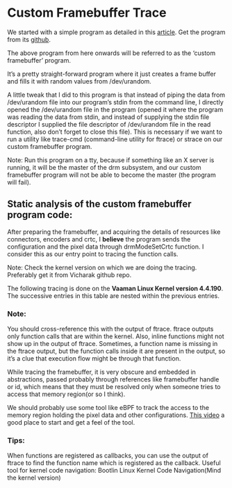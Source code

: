 # Custom Framebuffer Trace
We started with a simple program as detailed in this [article](https://embear.ch/blog/drm-framebuffer).
Get the program from its [github](https://github.com/embear-engineering/drm-framebuffer).

The above program from here onwards will be referred to as the ‘custom framebuffer’ program.

It’s a pretty straight-forward program where it just creates a frame buffer and fills it with random values from /dev/urandom.

A little tweak that I did to this program is that instead of piping the data from /dev/urandom file into our program’s stdin from the command line, I directly opened the /dev/urandom file in the program (opened it where the program was reading the data from stdin, and instead of supplying the stdin file descriptor I supplied the file descriptor of /dev/urandom file in the read function, also don’t forget to close this file). This is necessary if we want to run a utility like trace-cmd (command-line utility for ftrace) or strace on our custom framebuffer program.

Note: Run this program on a tty, because if something like an X server is running, it will be the master of the drm subsystem, and our custom framebuffer program will not be able to become the master (the program will fail).

## Static analysis of the custom framebuffer program code:

After preparing the framebuffer, and acquiring the details of resources like connectors, encoders and crtc, I **believe** the program sends the configuration and the pixel data through drmModeSetCrtc function. I consider this as our entry point to tracing the function calls.

Note: Check the kernel version on which we are doing the tracing. Preferably get it from Vicharak github repo.

The following tracing is done on the **Vaaman Linux Kernel version 4.4.190**. The successive entries in this table are nested within the previous entries.



### Note: 
You should cross-reference this with the output of ftrace.
ftrace outputs only function calls that are within the kernel.
Also, inline functions might not show up in the output of ftrace.
Sometimes, a function name is missing in the ftrace output, but the function calls inside it are present in the output, so it’s a clue that execution flow might be through that function.

While tracing the framebuffer, it is very obscure and embedded in abstractions, passed probably through references like framebuffer handle or id, which means that they must be resolved only when someone tries to access that memory region(or so I think).

We should probably use some tool like eBPF to track the access to the memory region holding the pixel data and other configurations.
[This video](https://www.youtube.com/watch?v=lrSExTfS-iQ) a good place to start and get a feel of the tool. 

### Tips: 
When functions are registered as callbacks, you can use the output of ftrace to find the function name which is registered as the callback.
Useful tool for kernel code navigation: Bootlin Linux Kernel Code Navigation(Mind the kernel version)

